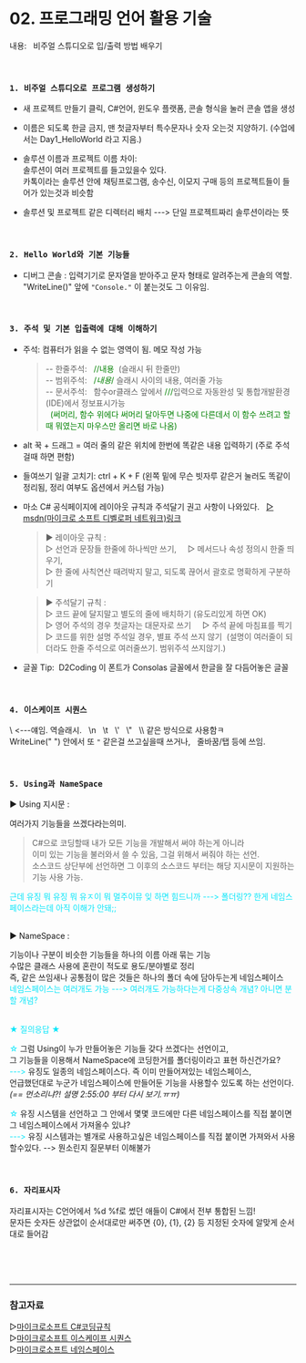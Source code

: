 # 02. 프로그래밍 언어 활용 기술

내용: &nbsp; 비주얼 스튜디오로 입/출력 방법 배우기


<br>


### `1. 비주얼 스튜디오로 프로그램 생성하기`

- 새 프로젝트 만들기 클릭, C#언어, 윈도우 플랫폼, 콘솔 형식을 눌러 콘솔 앱을 생성    

- 이름은 되도록 한글 금지, 맨 첫글자부터 특수문자나 숫자 오는것 지양하기. (수업에서는 Day1_HelloWorld 라고 지음.)    

- 솔루션 이름과 프로젝트 이름 차이:    
솔루션이 여러 프로젝트를 들고있을수 있다.    
카톡이라는 솔루션 안에 채팅프로그램, 송수신, 이모지 구매 등의 프로젝트들이 들어가 있는것과 비슷함    

- 솔루션 및 프로젝트 같은 디렉터리 배치 ---> 단일 프로젝트짜리 솔루션이라는 뜻


<br>


### `2. Hello World와 기본 기능들`

- 디버그 콘솔 : 입력기기로 문자열을 받아주고 문자 형태로 알려주는게 콘솔의 역할.     
"WriteLine()" 앞에 `"Console."` 이 붙는것도 그 이유임. 


<br>


### `3. 주석 및 기본 입출력에 대해 이해하기`

- 주석: 컴퓨터가 읽을 수 없는 영역이 됨. 메모 작성 가능    
    > -- 한줄주석: &nbsp; <span style="color:green"> //내용 </span> &nbsp;(슬래시 뒤 한줄만)        
    > -- 범위주석: &nbsp; <span style="color:green"> /*내용*/ </span>   슬래시 사이의 내용, 여러줄 가능    
    > -- 문서주석: &nbsp; 함수or클래스 앞에서 <span style="color:green">///</span>입력으로 자동완성 및 통합개발환경(IDE)에서 정보표시가능     
    > &nbsp; <span style="color:green">(써머리, 함수 위에다 써머리 달아두면 나중에 다른데서 이 함수 쓰려고 할때 뭐였는지 마우스만 올리면 바로 나옴)</span>

- alt 꾹 + 드래그 = 여러 줄의 같은 위치에 한번에 똑같은 내용 입력하기 (주로 주석걸때 하면 편함)

- 들여쓰기 일괄 고치기: ctrl + K + F (왼쪽 밑에 무슨 빗자루 같은거 눌러도 똑같이 정리됨, 정리 여부도 옵션에서 커스텀 가능)

- 마소 C# 공식페이지에 레이아웃 규칙과 주석달기 권고 사항이 나와있다. &nbsp; [▷ msdn(마이크로 소프트 디벨로퍼 네트워크)링크](https://learn.microsoft.com/ko-kr/dotnet/csharp/fundamentals/coding-style/coding-conventions)
    > ▶ 레이아웃 규칙 :    
    ▷ 선언과 문장들 한줄에 하나씩만 쓰기, &nbsp; &nbsp; ▷ 메서드나 속성 정의시 한줄 띄우기,   
    ▷ 한 줄에 사칙연산 때려박지 말고, 되도록 끊어서 괄호로 명확하게 구분하기   

    > ▶ 주석달기 규칙 :     
    ▷ 코드 끝에 달지말고 별도의 줄에 배치하기 (유도리있게 하면 OK)    
    ▷ 영어 주석의 경우 첫글자는 대문자로 쓰기 &nbsp; &nbsp; ▷ 주석 끝에 마침표를 찍기    
    ▷ 코드를 위한 설명 주석일 경우, 별표 주석 쓰지 않기&nbsp; (설명이 여러줄이 되더라도 한줄 주석으로 여러줄쓰기. 범위주석 쓰지않기.)    

- 글꼴 Tip:&nbsp; D2Coding 이 폰트가 Consolas 글꼴에서 한글을 잘 다듬어놓은 글꼴


<br>


### `4. 이스케이프 시퀀스`

\ <---얘임. 역슬래시. &nbsp; \n &nbsp; \t &nbsp; \\' &nbsp; \\" &nbsp; \\\ 같은 방식으로 사용함ㅋ    
WriteLine(" ") 안에서 또 `"` 같은걸 쓰고싶을때 쓰거나, &nbsp; 줄바꿈/탭 등에 쓰임.


<br>


### `5. Using과 NameSpace`

▶ Using 지시문 :    

여러가지 기능들을 쓰겠다라는의미.    
>C#으로 코딩할때 내가 모든 기능을 개발해서 써야 하는게 아니라     
>이미 있는 기능을 불러와서 쓸 수 있음, 그걸 위해서 써줘야 하는 선언.    
>소스코드 상단부에 선언하면 그 이후의 소스코드 부터는 해당 지시문이 지원하는 기능 사용 가능.    

<span style="color:#06E6FA">근데 유징 뭐 유징 뭐 유ㅈ이 뭐 멀주이뮤 잊 하면 힘드니까 ---> 폴더링?? 한게 네임스페이스라는데 아직 이해가 안돼;;</span>    
<br>

▶ NameSpace :   

기능이나 구분이 비슷한 기능들을 하나의 이름 아래 묶는 기능    
수많은 클래스 사용에 혼란이 적도로 용도/분야별로 정리    
즉, 같은 쓰임새나 공통점이 많은 것들은 하나의 폴더 속에 담아두는게 네임스페이스    
<span style="color:#06E6FA">네임스페이스는 여러개도 가능 ---> 여러개도 가능하다는게 다중상속 개념? 아니면 분할 개념?</span>     
<br>

<span style="color:#06E6FA">★ 질의응답 ★</span>    

<span style="color:#06E6FA">☆</span> 
그럼 Using이 누가 만들어놓은 기능들 갖다 쓰겠다는 선언이고,     
그 기능들을 이용해서 NameSpace에 코딩한거를 폴더링이라고 표현 하신건가요?    
<span style="color:#06E6FA">---></span> 
유징도 일종의 네임스페이스다. 즉 이미 만들어져있는 네임스페이스,     
언급했던대로 누군가 네임스페이스에 만들어둔 기능을 사용할수 있도록 하는 선언이다.     
*(== 먼소리냐?! 설명 2:55:00 부터 다시 보기.ㅠㅠ)*     

<span style="color:#06E6FA">☆</span> 
유징 시스템을 선언하고 그 안에서 몇몇 코드에만 다른 네임스페이스를 직접 붙이면 그 네임스페이스에서 가져올수 있냐?    
<span style="color:#06E6FA">---></span> 
유징 시스템과는 별개로 사용하고싶은 네임스페이스를 직접 붙이면 가져와서 사용할수있다. --> 뭔소린지 질문부터 이해불가    


<br>


### `6. 자리표시자`
자리표시자는 C언어에서 %d %f로 썼던 애들이 C#에서 전부 통합된 느낌!    
문자든 숫자든 상관없이 순서대로만 써주면 {0}, {1}, {2} 등 지정된 숫자에 알맞게 순서대로 들어감

<br>
<br>
<br>

---
### 참고자료
▷[마이크로소프트 C#코딩규칙](https://learn.microsoft.com/ko-kr/dotnet/csharp/fundamentals/coding-style/coding-conventions)    
▷[마이크로소프트 이스케이프 시퀀스](https://learn.microsoft.com/ko-kr/cpp/c-language/escape-sequences?view=msvc-170)     
▷[마이크로소프트 네임스페이스](https://learn.microsoft.com/ko-kr/dotnet/csharp/fundamentals/types/namespaces)

